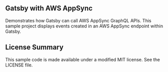 ## Gatsby with AWS AppSync

Demonstrates how Gatsby can call AWS AppSync GraphQL APIs. This sample project displays events created in an AWS AppSync endpoint within Gatsby.

## License Summary

This sample code is made available under a modified MIT license. See the LICENSE file.
